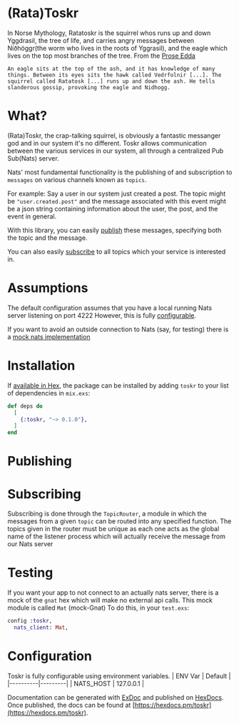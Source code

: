# (Rata)Toskr

In Norse Mythology, Ratatoskr is the squirrel whos runs up and down Yggdrasil, the tree of life, and carries angry messages between Níðhöggr(the worm who lives in the roots of Yggrasil), and the eagle which lives on the top most branches of the tree. 
From the [Prose Edda](http://www.gutenberg.org/files/18947/18947-h/18947-h.htm)
```
An eagle sits at the top of the ash, and it has knowledge of many things. Between its eyes sits the hawk called Vedrfolnir [...]. The squirrel called Ratatosk [...] runs up and down the ash. He tells slanderous gossip, provoking the eagle and Nidhogg.
```

# What?
(Rata)Toskr, the crap-talking squirrel, is obviously a fantastic messanger god and in our system it's no different. Toskr allows communication between the various services in our system, all through a centralized Pub Sub(Nats) server.

Nats' most fundamental functionality is the publishing of and subscription to `messages` on various channels known as `topics`.

For example: Say a user in our system just created a post. The topic might be `"user.created.post"` and the message associated with this event might be a json string containing information about the user, the post, and the event in general.

With this library, you can easily [publish](#publishing) these messages, specifying both the topic and the message.

You can also easily [subscribe](#subscribing) to all topics which your service is interested in. 

# Assumptions
The default configuration assumes that you have a local running Nats server listening on port 4222 However, this is fully [configurable](#Configuration). 

If you want to avoid an outside connection to Nats (say, for testing) there is a [mock nats implementation](#Testing)

# Installation

If [available in Hex](https://hex.pm/docs/publish), the package can be installed
by adding `toskr` to your list of dependencies in `mix.exs`:

```elixir
def deps do
  [
    {:toskr, "~> 0.1.0"},
  ]
end
```

# Publishing

# Subscribing
Subscribing is done through the `TopicRouter`, a module in which the messages from a given `topic` can be routed into any specified function.
The topics given in the router must be unique as each one acts as the global name of the listener process which will actually receive the message from our Nats server

# Testing

If you want your app to not connect to an actually nats server, there is a mock of the `gnat` hex which will make no external api calls. This mock module is called `Mat` (mock-Gnat) To do this, in your `test.exs`:

```elixir
config :toskr,
  nats_client: Mat,
```

# Configuration 
Toskr is fully configurable using environment variables.
| ENV Var  | Default |
|----------|---------|
| NATS_HOST  |  127.0.0.1 |


Documentation can be generated with [ExDoc](https://github.com/elixir-lang/ex_doc)
and published on [HexDocs](https://hexdocs.pm). Once published, the docs can
be found at [https://hexdocs.pm/toskr](https://hexdocs.pm/toskr).

